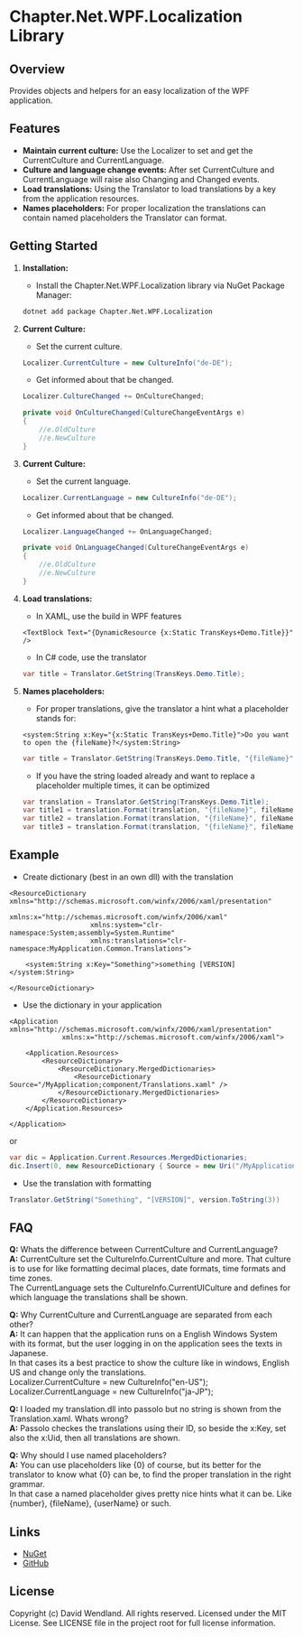 # Chapter.Net.WPF.Localization Library

## Overview
Provides objects and helpers for an easy localization of the WPF application.

## Features
- **Maintain current culture:** Use the Localizer to set and get the CurrentCulture and CurrentLanguage.
- **Culture and language change events:** After set CurrentCulture and CurrentLanguage will raise also Changing and Changed events.
- **Load translations:** Using the Translator to load translations by a key from the application resources.
- **Names placeholders:** For proper localization the translations can contain named placeholders the Translator can format.

## Getting Started

1. **Installation:**
    - Install the Chapter.Net.WPF.Localization library via NuGet Package Manager:
    ```bash
    dotnet add package Chapter.Net.WPF.Localization
    ```

2. **Current Culture:**
    - Set the current culture.
    ```csharp
    Localizer.CurrentCulture = new CultureInfo("de-DE");
    ```
    - Get informed about that be changed.
    ```csharp
    Localizer.CultureChanged += OnCultureChanged;

    private void OnCultureChanged(CultureChangeEventArgs e)
    {
        //e.OldCulture
        //e.NewCulture
    }
    ```

3. **Current Culture:**
    - Set the current language.
    ```csharp
    Localizer.CurrentLanguage = new CultureInfo("de-DE");
    ```
    - Get informed about that be changed.
    ```csharp
    Localizer.LanguageChanged += OnLanguageChanged;

    private void OnLanguageChanged(CultureChangeEventArgs e)
    {
        //e.OldCulture
        //e.NewCulture
    }
    ```

4. **Load translations:**
    - In XAML, use the build in WPF features
    ```xaml
    <TextBlock Text="{DynamicResource {x:Static TransKeys+Demo.Title}}" />
    ```
    - In C# code, use the translator
    ```csharp
    var title = Translator.GetString(TransKeys.Demo.Title);
    ```

5. **Names placeholders:**
    - For proper translations, give the translator a hint what a placeholder stands for:
    ```xaml
    <system:String x:Key="{x:Static TransKeys+Demo.Title}">Do you want to open the {fileName}?</system:String>
    ```
    ```csharp
    var title = Translator.GetString(TransKeys.Demo.Title, "{fileName}", fileName);
    ```
    - If you have the string loaded already and want to replace a placeholder multiple times, it can be optimized
    ```csharp
    var translation = Translator.GetString(TransKeys.Demo.Title);
    var title1 = translation.Format(translation, "{fileName}", fileName1);
    var title2 = translation.Format(translation, "{fileName}", fileName2);
    var title3 = translation.Format(translation, "{fileName}", fileName3);
    ```

## Example
- Create dictionary (best in an own dll) with the translation
```xaml
<ResourceDictionary xmlns="http://schemas.microsoft.com/winfx/2006/xaml/presentation"
                    xmlns:x="http://schemas.microsoft.com/winfx/2006/xaml"
                    xmlns:system="clr-namespace:System;assembly=System.Runtime"
                    xmlns:translations="clr-namespace:MyApplication.Common.Translations">

    <system:String x:Key="Something">something [VERSION]</system:String>

</ResourceDictionary>
```
- Use the dictionary in your application
```xaml
<Application xmlns="http://schemas.microsoft.com/winfx/2006/xaml/presentation"
             xmlns:x="http://schemas.microsoft.com/winfx/2006/xaml">

    <Application.Resources>
        <ResourceDictionary>
            <ResourceDictionary.MergedDictionaries>
                <ResourceDictionary Source="/MyApplication;component/Translations.xaml" />
            </ResourceDictionary.MergedDictionaries>
        </ResourceDictionary>
    </Application.Resources>

</Application>
```
or
```csharp
var dic = Application.Current.Resources.MergedDictionaries;
dic.Insert(0, new ResourceDictionary { Source = new Uri("/MyApplication;component/Translations.xaml", UriKind.RelativeOrAbsolute) });
```
- Use the translation with formatting
```csharp
Translator.GetString("Something", "[VERSION]", version.ToString(3))
```

## FAQ
**Q:** Whats the difference between CurrentCulture and CurrentLanguage?  
**A:** CurrentCulture set the CultureInfo.CurrentCulture and more. That culture is to use for like formatting decimal places, date formats, time formats and time zones.  
The CurrentLanguage sets the CultureInfo.CurrentUICulture and defines for which language the translations shall be shown.  

**Q:** Why CurrentCulture and CurrentLanguage are separated from each other?  
**A:** It can happen that the application runs on a English Windows System with its format, but the user logging in on the application sees the texts in Japanese.  
In that cases its a best practice to show the culture like in windows, English US and change only the translations.  
Localizer.CurrentCulture = new CultureInfo("en-US");  
Localizer.CurrentLanguage = new CultureInfo("ja-JP");  

**Q:** I loaded my translation.dll into passolo but no string is shown from the Translation.xaml. Whats wrong?  
**A:** Passolo checkes the translations using their ID, so beside the x:Key, set also the x:Uid, then all translations are shown.

**Q:** Why should I use named placeholders?  
**A:** You can use placeholders like {0} of course, but its better for the translator to know what {0} can be, to find the proper translation in the right grammar.  
In that case a named placeholder gives pretty nice hints what it can be. Like {number}, {fileName}, {userName} or such.

## Links
* [NuGet](https://www.nuget.org/packages/Chapter.Net.WPF.Localization)
* [GitHub](https://github.com/dwndland/Chapter.Net.WPF.Localization)

## License
Copyright (c) David Wendland. All rights reserved.
Licensed under the MIT License. See LICENSE file in the project root for full license information.
